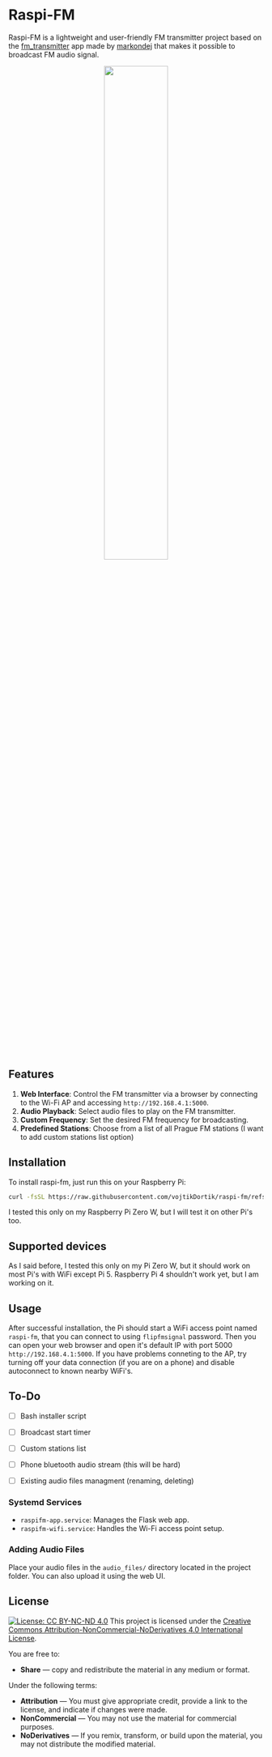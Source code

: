 
Raspi-FM
=========

Raspi-FM is a lightweight and user-friendly FM transmitter project based on the [fm_transmitter](https://github.com/markondej/fm_transmitter) app made by [markondej](https://github.com/markondej/) that makes it possible to broadcast FM audio signal.
<p align="center">
 <img src="https://raw.githubusercontent.com/vojtikDortik/raspi-fm/refs/heads/main/images/webapp.png" style="width: 50%; height: auto;">
</p>

Features
--------
1. **Web Interface**: Control the FM transmitter via a browser by connecting to the Wi-Fi AP and accessing `http://192.168.4.1:5000`.
2. **Audio Playback**: Select audio files to play on the FM transmitter.
3. **Custom Frequency**: Set the desired FM frequency for broadcasting.
4. **Predefined Stations**: Choose from a list of all Prague FM stations (I want to add custom stations list option)

Installation
------------
To install raspi-fm, just run this on your Raspberry Pi:
```bash
curl -fsSL https://raw.githubusercontent.com/vojtikDortik/raspi-fm/refs/heads/main/install.sh | sudo bash
```
I tested this only on my Raspberry Pi Zero W, but I will test it on other Pi's too.


Supported devices
-----------------
As I said before, I tested this only on my Pi Zero W, but it should work on most Pi's with WiFi except Pi 5. Raspberry Pi 4 shouldn't work yet, but I am working on it.


Usage
-----
After successful installation, the Pi should start a WiFi access point named `raspi-fm`, that you can connect to using `flipfmsignal` password. Then you can open your web browser and open it's default IP with port 5000 `http://192.168.4.1:5000`. If you have problems conneting to the AP, try turning off your data connection (if you are on a phone) and disable autoconnect to known nearby WiFi's.







To-Do
-------

- [ ] Bash installer script
- [ ] Broadcast start timer
- [ ] Custom stations list
- [ ] Phone bluetooth audio stream (this will be hard)
- [ ] Existing audio files managment (renaming, deleting)




### Systemd Services
- `raspifm-app.service`: Manages the Flask web app.
- `raspifm-wifi.service`: Handles the Wi-Fi access point setup.

### Adding Audio Files
Place your audio files in the `audio_files/` directory located in the project folder. You can also upload it using the web UI.




## License
[![License: CC BY-NC-ND 4.0](https://img.shields.io/badge/License-CC%20BY--NC--ND%204.0-lightgrey.svg)](https://creativecommons.org/licenses/by-nc-nd/4.0/)
This project is licensed under the [Creative Commons Attribution-NonCommercial-NoDerivatives 4.0 International License](https://creativecommons.org/licenses/by-nc-nd/4.0/). 

You are free to:
- **Share** — copy and redistribute the material in any medium or format.

Under the following terms:
- **Attribution** — You must give appropriate credit, provide a link to the license, and indicate if changes were made.
- **NonCommercial** — You may not use the material for commercial purposes.
- **NoDerivatives** — If you remix, transform, or build upon the material, you may not distribute the modified material.


